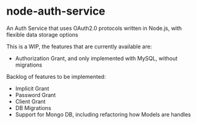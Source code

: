 # node-auth-service
An Auth Service that uses OAuth2.0 protocols written in Node.js, with flexible data storage options

This is a WIP, the features that are currently available are:
* Authorization Grant, and only implemented with MySQL, without migrations

Backlog of features to be implemented:
* Implicit Grant
* Password Grant
* Client Grant
* DB Migrations
* Support for Mongo DB, including refactoring how Models are handles